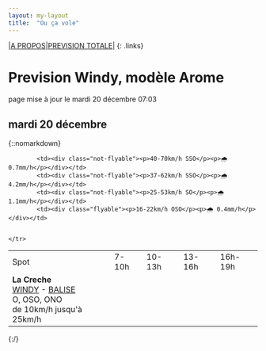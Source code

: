 ```yaml
---
layout: my-layout
title:  "Ou ça vole"
---
```


|[A PROPOS](about)|[PREVISION TOTALE](all)|
{: .links}

# Prevision Windy, modèle Arome
page mise à jour le mardi 20 décembre 07:03



## mardi 20 décembre

{::nomarkdown}
<table>
  <tbody>
    <tr>
      <td>Spot</td>
      <td>7-10h</td>
      <td>10-13h</td>
      <td>13-16h</td>
      <td>16h-19h</td>
    </tr>
<tr>
        <td><strong>La Creche</strong>  <br><a href="https://windy.com/50.751/1.606?50.352,1.604,8,m:e3KagdP">WINDY</a> - <span class=""><a href="https://www.meteociel.fr/temps-reel/obs_villes.php?code2=7004">BALISE</a> </span><br> <span class="vent-favorable">O, OSO, ONO</span><br><span class="force-vent">de 10km/h jusqu'à 25km/h</span> </td>
        
            <td><div class="not-flyable"><p>40-70km/h SSO</p><p>🌧 0.7mm/h</p></div></td>
            <td><div class="not-flyable"><p>37-62km/h SSO</p><p>🌧 4.2mm/h</p></div></td>
            <td><div class="not-flyable"><p>25-53km/h SO</p><p>🌧 1.1mm/h</p></div></td>
            <td><div class="flyable"><p>16-22km/h OSO</p><p>🌧 0.4mm/h</p></div></td>
            
        
    </tr>

</tbody>
</table>
{:/}
